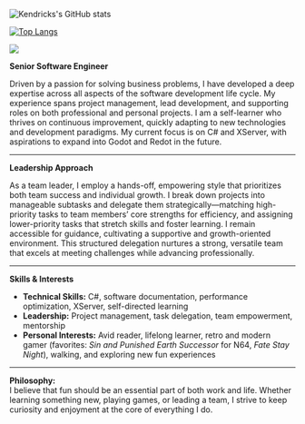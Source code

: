![Kendricks's GitHub stats](https://github-readme-stats.vercel.app/api?username=KendricksLCamille&show_icons=true&theme=transparent)

[![Top Langs](https://github-readme-stats.vercel.app/api/top-langs/?username=KendricksLCamille&theme=transparent&layout=compact)](https://github.com/anuraghazra/github-readme-stats)

![](https://count.getloli.com/@KendricksLCamille?name=KendricksLCamille&theme=random&padding=7&offset=0&align=center&scale=1&pixelated=1&darkmode=auto)


**Senior Software Engineer**

Driven by a passion for solving business problems, I have developed a deep expertise across all aspects of the software development life cycle. My experience spans project management, lead development, and supporting roles on both professional and personal projects. I am a self-learner who thrives on continuous improvement, quickly adapting to new technologies and development paradigms. My current focus is on C# and XServer, with aspirations to expand into Godot and Redot in the future.

---

**Leadership Approach**

As a team leader, I employ a hands-off, empowering style that prioritizes both team success and individual growth. I break down projects into manageable subtasks and delegate them strategically—matching high-priority tasks to team members’ core strengths for efficiency, and assigning lower-priority tasks that stretch skills and foster learning. I remain accessible for guidance, cultivating a supportive and growth-oriented environment. This structured delegation nurtures a strong, versatile team that excels at meeting challenges while advancing professionally.

---

**Skills & Interests**

- **Technical Skills:** C#, software documentation, performance optimization, XServer, self-directed learning
- **Leadership:** Project management, task delegation, team empowerment, mentorship
- **Personal Interests:** Avid reader, lifelong learner, retro and modern gamer (favorites: *Sin and Punished Earth Successor* for N64, *Fate Stay Night*), walking, and exploring new fun experiences

---

**Philosophy:**  
I believe that fun should be an essential part of both work and life. Whether learning something new, playing games, or leading a team, I strive to keep curiosity and enjoyment at the core of everything I do.

